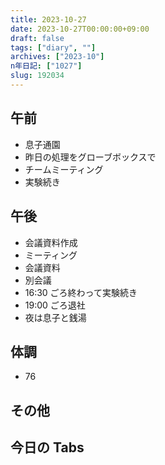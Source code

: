 ```yaml
---
title: 2023-10-27
date: 2023-10-27T00:00:00+09:00
draft: false
tags: ["diary", ""]
archives: ["2023-10"]
n年日記: ["1027"]
slug: 192034
---
```


## 午前

- 息子通園
- 昨日の処理をグローブボックスで
- チームミーティング
- 実験続き

## 午後

- 会議資料作成
- ミーティング
- 会議資料
- 別会議
- 16:30 ごろ終わって実験続き
- 19:00 ごろ退社
- 夜は息子と銭湯

## 体調

- 76

## その他

## 今日の Tabs
